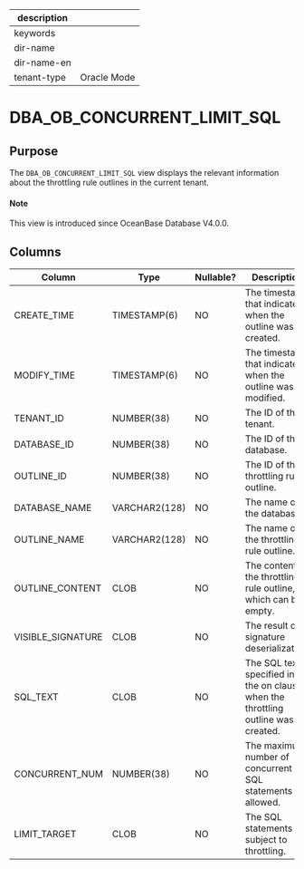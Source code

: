 | description ||
|---|---|
| keywords ||
| dir-name ||
| dir-name-en ||
| tenant-type | Oracle Mode |

# DBA_OB_CONCURRENT_LIMIT_SQL

## Purpose

The `DBA_OB_CONCURRENT_LIMIT_SQL` view displays the relevant information about the throttling rule outlines in the current tenant.

<main id="notice" type='explain'>
  <h4>Note</h4>
  <p>This view is introduced since OceanBase Database V4.0.0. </p>
</main>

## Columns

| Column | Type | Nullable? | Description |
| --- | --- | --- | --- |
| CREATE_TIME | TIMESTAMP(6) | NO | The timestamp that indicates when the outline was created. |
| MODIFY_TIME | TIMESTAMP(6) | NO | The timestamp that indicates when the outline was modified. |
| TENANT_ID | NUMBER(38) | NO | The ID of the tenant. |
| DATABASE_ID | NUMBER(38) | NO | The ID of the database. |
| OUTLINE_ID | NUMBER(38) | NO | The ID of the throttling rule outline. |
| DATABASE_NAME | VARCHAR2(128) | NO | The name of the database. |
| OUTLINE_NAME | VARCHAR2(128) | NO | The name of the throttling rule outline. |
| OUTLINE_CONTENT | CLOB | NO | The content of the throttling rule outline, which can be empty. |
| VISIBLE_SIGNATURE | CLOB | NO | The result of signature deserialization. |
| SQL_TEXT | CLOB | NO | The SQL text specified in the on clause when the throttling outline was created. |
| CONCURRENT_NUM | NUMBER(38) | NO | The maximum number of concurrent SQL statements allowed. |
| LIMIT_TARGET | CLOB | NO | The SQL statements subject to throttling. |
